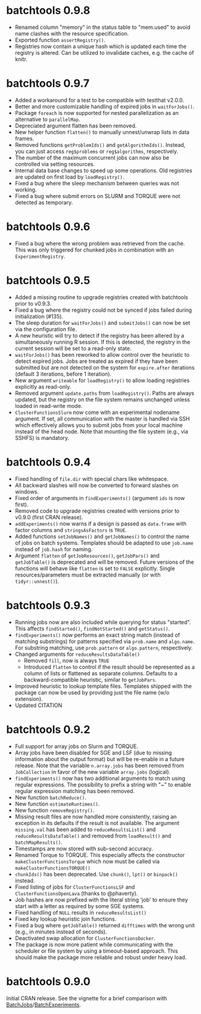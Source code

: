 # batchtools 0.9.8

* Renamed column "memory" in the status table to "mem.used" to avoid name clashes with the resource specification.
* Exported function `assertRegistry()`.
* Registries now contain a unique hash which is updated each time the registry is altered.
  Can be utilized to invalidate caches, e.g. the cache of knitr.

# batchtools 0.9.7

* Added a workaround for a test to be compatible with testthat v2.0.0.
* Better and more customizable handling of expired jobs in `waitForJobs()`.
* Package `foreach` is now supported for nested parallelization as an alternative to `parallelMap`.
* Depreciated argument flatten has been removed.
* New helper function `flatten()` to manually unnest/unwrap lists in data frames.
* Removed functions `getProblemIds()` and `getAlgorithmIds()`.
  Instead, you can just access `reg$problems` or `reg$algorithms`, respectively.
* The number of the maximum concurrent jobs can now also be controlled via setting resources.
* Internal data base changes to speed up some operations.
  Old registries are updated on first load by `loadRegistry()`.
* Fixed a bug where the sleep mechanism between queries was not working.
* Fixed a bug where submit errors on SLURM and TORQUE were not detected as temporary.

# batchtools 0.9.6

* Fixed a bug where the wrong problem was retrieved from the cache. This was only triggered for chunked jobs in
  combination with an `ExperimentRegistry`.

# batchtools 0.9.5

* Added a missing routine to upgrade registries created with batchtools prior to v0.9.3.
* Fixed a bug where the registry could not be synced if jobs failed during initialization (#135).
* The sleep duration for `waitForJobs()` and `submitJobs()` can now be set via the configuration file.
* A new heuristic will try to detect if the registry has been altered by a simultaneously running R session.
  If this is detected, the registry in the current session will be set to a read-only state.
* `waitForJobs()` has been reworked to allow control over the heuristic to detect expired jobs.
  Jobs are treated as expired if they have been submitted but are not detected on the system for `expire.after` iterations
  (default 3 iterations, before 1 iteration).
* New argument `writeable` for `loadRegistry()` to allow loading registries explicitly as read-only.
* Removed argument `update.paths` from `loadRegistry()`.
  Paths are always updated, but the registry on the file system remains unchanged unless loaded in read-write mode.
* `ClusterFunctionsSlurm` now come with an experimental nodename argument. If set, all communication with the master is
  handled via SSH which effectively allows you to submit jobs from your local machine instead of the head node.
  Note that mounting the file system (e.g., via SSHFS) is mandatory.

# batchtools 0.9.4

* Fixed handling of `file.dir` with special chars like whitespace.
* All backward slashes will now be converted to forward slashes on windows.
* Fixed order of arguments in `findExperiments()` (argument `ids` is now first).
* Removed code to upgrade registries created with versions prior to v0.9.0 (first CRAN release).
* `addExperiments()` now warns if a design is passed as `data.frame` with factor columns and `stringsAsFactors` is `TRUE`.
* Added functions `setJobNames()` and `getJobNames()` to control the name of jobs on batch systems.
  Templates should be adapted to use `job.name` instead of `job.hash` for naming.
* Argument `flatten` of `getJobResources()`, `getJobPars()` and `getJobTable()` is deprecated and will be removed.
  Future versions of the functions will behave like `flatten` is set to `FALSE` explicitly.
  Single resources/parameters must be extracted manually (or with `tidyr::unnest()`).

# batchtools 0.9.3

* Running jobs now are also included while querying for status "started". This affects `findStarted()`, `findNotStarted()` and `getStatus()`.
* `findExperiments()` now performs an exact string match (instead of matching substrings) for patterns specified via `prob.name` and `algo.name`.
  For substring matching, use `prob.pattern` or `algo.pattern`, respectively.
* Changed arguments for `reduceResultsDataTable()`
    * Removed `fill`, now is always `TRUE`
    * Introduced `flatten` to control if the result should be represented as a column of lists or flattened as separate columns.
      Defaults to a backward-compatible heuristic, similar to `getJobPars`.
* Improved heuristic to lookup template files.
  Templates shipped with the package can now be used by providing just the file name (w/o extension).
* Updated CITATION

# batchtools 0.9.2

* Full support for array jobs on Slurm and TORQUE.
* Array jobs have been disabled for SGE and LSF (due to missing information about the output format) but will be re-enable in a future release.
  Note that the variable `n.array.jobs` has been removed from `JobCollection` in favor of the new variable `array.jobs` (logical).
* `findExperiments()` now has two additional arguments to match using regular expressions.
  The possibility to prefix a string with "~" to enable regular expression matching has been removed.
* New function `batchReduce()`.
* New function `estimateRuntimes()`.
* New function `removeRegistry()`.
* Missing result files are now handled more consistently, raising an exception in its defaults if the result is not available.
  The argument `missing.val` has been added to `reduceResultsList()` and `reduceResultsDataTable()` and removed from `loadResult()` and `batchMapResults()`.
* Timestamps are now stored with sub-second accuracy.
* Renamed Torque to TORQUE. This especially affects the constructor `makeClusterFunctionsTorque` which now must be called via `makeClusterFunctionsTORQUE()`
* `chunkIds()` has been deprecated. Use `chunk()`, `lpt()` or `binpack()` instead.
* Fixed listing of jobs for `ClusterFunctionsLSF` and `ClusterFunctionsOpenLava` (thanks to @phaverty).
* Job hashes are now prefixed with the literal string 'job' to ensure they start with a letter as required by some SGE systems.
* Fixed handling of `NULL` results in `reduceResultsList()`
* Fixed key lookup heuristic join functions.
* Fixed a bug where `getJobTable()` returned `difftimes` with the wrong unit (e.g., in minutes instead of seconds).
* Deactivated swap allocation for `ClusterFunctionsDocker`.
* The package is now more patient while communicating with the scheduler or file system by using a timeout-based approach.
  This should make the package more reliable and robust under heavy load.

# batchtools 0.9.0

Initial CRAN release.
See the vignette for a brief comparison with [BatchJobs](https://cran.r-project.org/package=BatchJobs)/[BatchExperiments](https://cran.r-project.org/package=BatchExperiments).

